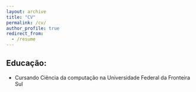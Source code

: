 ```yaml
---
layout: archive
title: "CV"
permalink: /cv/
author_profile: true
redirect_from:
  - /resume
---
```


## Educação:

* Cursando Ciência da computação na Universidade Federal da Fronteira Sul
